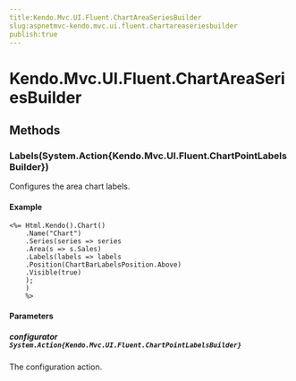 ```yaml
---
title:Kendo.Mvc.UI.Fluent.ChartAreaSeriesBuilder
slug:aspnetmvc-kendo.mvc.ui.fluent.chartareaseriesbuilder
publish:true
---
```


# Kendo.Mvc.UI.Fluent.ChartAreaSeriesBuilder

## Methods

### Labels(System.Action{Kendo.Mvc.UI.Fluent.ChartPointLabelsBuilder})
Configures the area chart labels.

#### Example
    <%= Html.Kendo().Chart()
        .Name("Chart")
        .Series(series => series
        .Area(s => s.Sales)
        .Labels(labels => labels
        .Position(ChartBarLabelsPosition.Above)
        .Visible(true)
        );
        )
        %>

#### Parameters

##### configurator `System.Action{Kendo.Mvc.UI.Fluent.ChartPointLabelsBuilder}`
The configuration action.